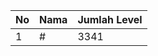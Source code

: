 | No | Nama            | Jumlah Level |
|----|-----------------|--------------|
| 1  | #    |    3341        |
